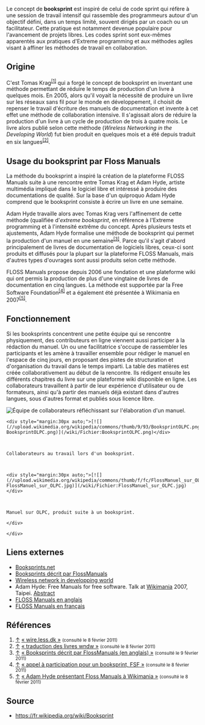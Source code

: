 Le concept de **booksprint** est inspiré de celui de code sprint qui réfère à une session de travail intensif qui rassemble des programmeurs autour d'un objectif défini, dans un temps limité, souvent dirigés par un coach ou un facilitateur. Cette pratique est notamment devenue populaire pour l'avancement de projets libres. Les codes sprint sont eux-mêmes apparentés aux pratiques d'Extreme programming et aux méthodes agiles visant à affiner les méthodes de travail en collaboration.

## Origine

C'est Tomas Krag<sup id="cite_ref-1" class="reference">[<span class="cite_crochet">[</span>1<span class="cite_crochet">]</span>](#cite_note-1)</sup> qui a forgé le concept de booksprint en inventant une méthode permettant de réduire le temps de production d'un livre à quelques mois. En 2005, alors qu'il voyait la nécessité de produire un livre sur les réseaux sans fil pour le monde en développement, il choisit de repenser le travail d'écriture des manuels de documentation et invente à cet effet une méthode de collaboration intensive. Il s'agissait alors de réduire la production d'un livre à un cycle de production de trois à quatre mois. Le livre alors publié selon cette méthode (_Wireless Networking in the Developing World_) fut bien produit en quelques mois et a été depuis traduit en six langues<sup id="cite_ref-2" class="reference">[<span class="cite_crochet">[</span>2<span class="cite_crochet">]</span>](#cite_note-2)</sup>.

## Usage du booksprint par Floss Manuals

La méthode du booksprint a inspiré la création de la plateforme FLOSS Manuals suite à une rencontre entre Tomas Krag et Adam Hyde, artiste multimédia impliqué dans le logiciel libre et intéressé à produire des documentations de qualité. Sur la base d'un quiproquo Adam Hyde comprend que le booksprint consiste à écrire un livre en une semaine.

Adam Hyde travaille alors avec Tomas Krag vers l'affinement de cette méthode (qualifiée d'_extreme booksprint_, en référence à l'Extreme programming et à l'intensité extrême du concept. Après plusieurs tests et ajustements, Adam Hyde formalise une méthode de booksprint qui permet la production d'un manuel en une semaine<sup id="cite_ref-3" class="reference">[<span class="cite_crochet">[</span>3<span class="cite_crochet">]</span>](#cite_note-3)</sup>. Parce qu'il s'agit d'abord principalement de livres de documentation de logiciels libres, ceux-ci sont produits et diffusés pour la plupart sur la plateforme FLOSS Manuals, mais d'autres types d'ouvrages sont aussi produits selon cette méthode.

FLOSS Manuals propose depuis 2006 une fondation et une plateforme wiki qui ont permis la production de plus d'une vingtaine de livres de documentation en cinq langues. La méthode est supportée par la Free Software Foundation<sup id="cite_ref-4" class="reference">[<span class="cite_crochet">[</span>4<span class="cite_crochet">]</span>](#cite_note-4)</sup> et a également été présentée à Wikimania en 2007<sup id="cite_ref-5" class="reference">[<span class="cite_crochet">[</span>5<span class="cite_crochet">]</span>](#cite_note-5)</sup>.

## Fonctionnement

Si les booksprints concentrent une petite équipe qui se rencontre physiquement, des contributeurs en ligne viennent aussi participer à la rédaction du manuel. Un ou une facilitatrice s'occupe de rassembler les participants et les amène à travailler ensemble pour rédiger le manuel en l'espace de cinq jours, en proposant des pistes de structuration et d'organisation du travail dans le temps imparti. La table des matières est créée collaborativement au début de la rencontre. Ils rédigent ensuite les différents chapitres du livre sur une plateforme wiki disponible en ligne. Les collaborateurs travaillent à partir de leur expérience d'utilisateur ou de formateurs, ainsi qu'à partir des manuels déjà existant dans d'autres langues, sous d'autres format et publiés sous licence libre.



![Équipe de collaborateurs réfléchissant sur l'élaboration d'un manuel.
](http://upload.wikimedia.org/wikipedia/commons/thumb/5/5f/BooksprintCollabFutureTOCBuilding.jpg/120px-BooksprintCollabFutureTOCBuilding.jpg)




    <div style="margin:30px auto;">[![](//upload.wikimedia.org/wikipedia/commons/thumb/9/93/BooksprintOLPC.png/120px-BooksprintOLPC.png)](/wiki/Fichier:BooksprintOLPC.png)</div>



    Collaborateurs au travail lors d'un booksprint.



    <div style="margin:30px auto;">[![](//upload.wikimedia.org/wikipedia/commons/thumb/f/fc/FlossManuel_sur_OLPC.jpg/120px-FlossManuel_sur_OLPC.jpg)](/wiki/Fichier:FlossManuel_sur_OLPC.jpg)</div>



    Manuel sur OLPC, produit suite à un booksprint.

    </div>

    </div>

## Liens externes
*   [Booksprints.net](http://www.booksprints.net/)
*   [Booksprints décrit par FlossManuals](http://fr.flossmanuals.net/faq-floss-manuals-francophone/ch030_quest-ce-quun-book-sprint)
*   [Wireless network in developping world](http://wndw.net/)
*   Adam Hyde: Free Manuals for free software. Talk at [Wikimania](/wiki/Wikimania "Wikimania") 2007, Taipei. [Abstract](http://wikimania2007.wikimedia.org/wiki/Proceedings:AH1)
*   [FLOSS Manuals en anglais](http://en.flossmanuals.net/)
*   [FLOSS Manuals en français](http://fr.flossmanuals.net/)

## Références

1.  <span class="noprint renvois_vers_le_texte">[↑](#cite_ref-1)</span> <span class="reference-text"><span class="ouvrage">[« <cite style="font-style: normal">wire.less.dk</cite> »](http://wire.less.dk) <small style="line-height:1em;">(consulté le <span class="nowrap">8 février 2011</span>)</small></span></span>
2.  <span class="noprint renvois_vers_le_texte">[↑](#cite_ref-2)</span> <span class="reference-text"><span class="ouvrage">[« <cite style="font-style: normal">traduction des livres wndw</cite> »](http://wndw.net/translations.html) <small style="line-height:1em;">(consulté le <span class="nowrap">8 février 2011</span>)</small></span></span>
3.  <span class="noprint renvois_vers_le_texte">[↑](#cite_ref-3)</span> <span class="reference-text"><span class="ouvrage">[« <cite style="font-style: normal">Booksprints décrit par FlossManuals (en anglais)</cite> »](http://en.flossmanuals.net/BookSprints) <small style="line-height:1em;">(consulté le <span class="nowrap">9 février 2011</span>)</small></span></span>
4.  <span class="noprint renvois_vers_le_texte">[↑](#cite_ref-4)</span> <span class="reference-text"><span class="ouvrage">[« <cite style="font-style: normal">appel à participation pour un booksprint, FSF</cite> »](http://www.fsf.org/blogs/community/book-sprint) <small style="line-height:1em;">(consulté le <span class="nowrap">8 février 2011</span>)</small></span></span>
5.  <span class="noprint renvois_vers_le_texte">[↑](#cite_ref-5)</span> <span class="reference-text"><span class="ouvrage">[« <cite style="font-style: normal">Adam Hyde présentant Floss Manuals à Wikimania</cite> »](http://wikimania2007.wikimedia.org/wiki/Proceedings:AH1%20Abstract) <small style="line-height:1em;">(consulté le <span class="nowrap">8 février 2011</span>)</small></span></span>

## Source
* https://fr.wikipedia.org/wiki/Booksprint
